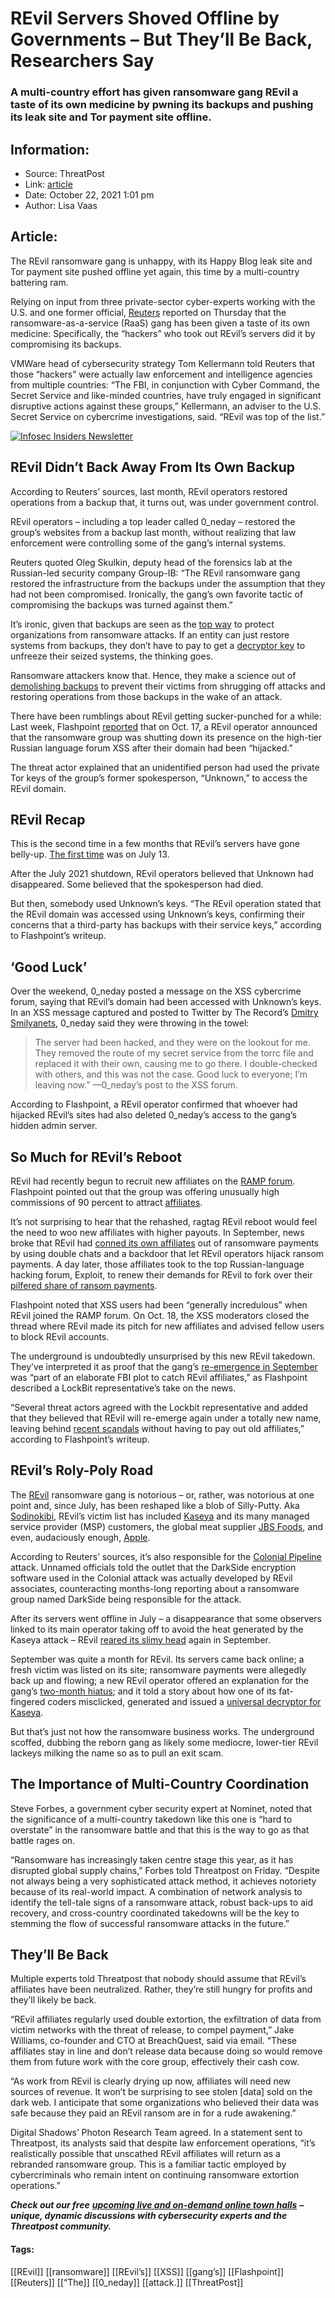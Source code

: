 # REvil Servers Shoved Offline by Governments – But They’ll Be Back, Researchers Say
### A multi-country effort has given ransomware gang REvil a taste of its own medicine by pwning its backups and pushing its leak site and Tor payment site offline. 

## Information:
+ Source: ThreatPost
+ Link: [article](https://kasperskycontenthub.com/threatpost-global/?p=175675)
+ Date: October 22, 2021  1:01 pm
+ Author: Lisa Vaas


## Article:
The REvil ransomware gang is unhappy, with its Happy Blog leak site and Tor payment site pushed offline yet again, this time by a multi-country battering ram.


Relying on input from three private-sector cyber-experts working with the U.S. and one former official, [Reuters](https://www.reuters.com/technology/exclusive-governments-turn-tables-ransomware-gang-revil-by-pushing-it-offline-2021-10-21/) reported on Thursday that the ransomware-as-a-service (RaaS) gang has been given a taste of its own medicine: Specifically, the “hackers” who took out REvil’s servers did it by compromising its backups.


VMWare head of cybersecurity strategy Tom Kellermann told Reuters that those “hackers” were actually law enforcement and intelligence agencies from multiple countries: “The FBI, in conjunction with Cyber Command, the Secret Service and like-minded countries, have truly engaged in significant disruptive actions against these groups,” Kellermann, an adviser to the U.S. Secret Service on cybercrime investigations, said. “REvil was top of the list.”


[![Infosec Insiders Newsletter](https://media.threatpost.com/wp-content/uploads/sites/103/2021/07/10165815/infosec_insiders_in_article_promo.png)](https://threatpost.com/infosec-insider-subscription-page/?utm_source=ART&utm_medium=ART&utm_campaign=InfosecInsiders_Newsletter_Promo/)


REvil Didn’t Back Away From Its Own Backup
------------------------------------------


According to Reuters’ sources, last month, REvil operators restored operations from a backup that, it turns out, was under government control.


REvil operators – including a top leader called 0\_neday – restored the group’s websites from a backup last month, without realizing that law enforcement were controlling some of the gang’s internal systems.


Reuters quoted Oleg Skulkin, deputy head of the forensics lab at the Russian-led security company Group-IB: “The REvil ransomware gang restored the infrastructure from the backups under the assumption that they had not been compromised. Ironically, the gang’s own favorite tactic of compromising the backups was turned against them.”


It’s ironic, given that backups are seen as the [top way](https://threatpost.com/5-tips-to-prevent-and-mitigate-ransomware-attacks/166847/) to protect organizations from ransomware attacks. If an entity can just restore systems from backups, they don’t have to pay to get a [decryptor key](https://threatpost.com/revil-sodinokibi-ransomware-universal-decryptor/169498/) to unfreeze their seized systems, the thinking goes.


Ransomware attackers know that. Hence, they make a science out of [demolishing backups](https://threatpost.com/conti-ransomware-backups/175114/) to prevent their victims from shrugging off attacks and restoring operations from those backups in the wake of an attack.


There have been rumblings about REvil getting sucker-punched for a while: Last week, Flashpoint [reported](https://www.flashpoint-intel.com/blog/revil-disappears-again/) that on Oct. 17, a REvil operator announced that the ransomware group was shutting down its presence on the high-tier Russian language forum XSS after their domain had been “hijacked.”


The threat actor explained that an unidentified person had used the private Tor keys of the group’s former spokesperson, “Unknown,” to access the REvil domain.


REvil Recap
-----------


This is the second time in a few months that REvil’s servers have gone belly-up. [The first time](https://threatpost.com/ransomware-revil-sites-disappears/167745/) was on July 13.


After the July 2021 shutdown, REvil operators believed that Unknown had disappeared. Some believed that the spokesperson had died.


But then, somebody used Unknown’s keys. “The REvil operation stated that the REvil domain was accessed using Unknown’s keys, confirming their concerns that a third-party has backups with their service keys,” according to Flashpoint’s writeup.


‘Good Luck’
-----------


Over the weekend, 0\_neday posted a message on the XSS cybercrime forum, saying that REvil’s domain had been accessed with Unknown’s keys. In an XSS message captured and posted to Twitter by The Record’s [Dmitry Smilyanets](https://twitter.com/ddd1ms), 0\_neday said they were throwing in the towel:



> The server had been hacked, and they were on the lookout for me. They removed the route of my secret service from the torrc file and replaced it with their own, causing me to go there. I double-checked with others, and this was not the case. Good luck to everyone; I’m leaving now.” —0\_neday’s post to the XSS forum.
> 
> 



According to Flashpoint, a REvil operator confirmed that whoever had hijacked REvil’s sites had also deleted 0\_neday’s access to the gang’s hidden admin server.


So Much for REvil’s Reboot
--------------------------


REvil had recently begun to recruit new affiliates on the [RAMP forum](https://www.flashpoint-intel.com/blog/revil-continues-reemergence-on-ramp-forum/). Flashpoint pointed out that the group was offering unusually high commissions of 90 percent to attract [affiliates](https://www.flashpoint-intel.com/blog/interview-with-revil-affiliated-ransomware-contractor/).


It’s not surprising to hear that the rehashed, ragtag REvil reboot would feel the need to woo new affiliates with higher payouts. In September, news broke that REvil had [conned its own affiliates](https://threatpost.com/how-revil-may-have-ripped-off-its-own-affiliates/174887/) out of ransomware payments by using double chats and a backdoor that let REvil operators hijack ransom payments. A day later, those affiliates took to the top Russian-language hacking forum, Exploit, to renew their demands for REvil to fork over their [pilfered share of ransom payments](https://threatpost.com/revil-affiliates-leadership-cheated-ransom-payments/174972/).


Flashpoint noted that XSS users had been “generally incredulous” when REvil joined the RAMP forum. On Oct. 18, the XSS moderators closed the thread where REvil made its pitch for new affiliates and advised fellow users to block REvil accounts.


The underground is undoubtedly unsurprised by this new REvil takedown. They’ve interpreted it as proof that the gang’s [re-emergence in September](https://www.flashpoint-intel.com/blog/revil-is-back-on-exploit-and-trying-to-restore-its-reputation/) was “part of an elaborate FBI plot to catch REvil affiliates,” as Flashpoint described a LockBit representative’s take on the news.


“Several threat actors agreed with the Lockbit representative and added that they believed that REvil will re-emerge again under a totally new name, leaving behind [recent scandals](https://www.flashpoint-intel.com/blog/revils-cryptobackdoor-con-ransomware-groups-tactics-roil-affiliates-sparking-a-fallout/) without having to pay out old affiliates,” according to Flashpoint’s writeup.


REvil’s Roly-Poly Road
----------------------


The [REvil](https://threatpost.com/revil-apple-ransomware-pay-off/165570/) ransomware gang is notorious – or, rather, was notorious at one point and, since July, has been reshaped like a blob of Silly-Putty. Aka [Sodinokibi](https://threatpost.com/sodinokibi-ransomware-now-scans-networks-for-pos-systems/156855/), REvil’s victim list has included [Kaseya](https://threatpost.com/kaseya-patches-zero-days-revil-attacks/167670/) and its many managed service provider (MSP) customers, the global meat supplier [JBS Foods](https://threatpost.com/jbs-paid-11m/166767/), and even, audaciously enough, [Apple](https://threatpost.com/revil-apple-ransomware-pay-off/165570/).


According to Reuters’ sources, it’s also responsible for the [Colonial Pipeline](https://threatpost.com/colonial-pays-5m/166147/) attack. Unnamed officials told the outlet that the DarkSide encryption software used in the Colonial attack was actually developed by REvil associates, counteracting months-long reporting about a ransomware group named DarkSide being responsible for the attack.


After its servers went offline in July – a disappearance that some observers linked to its main operator taking off to avoid the heat generated by the Kaseya attack – REvil [reared its slimy head](https://threatpost.com/revil-back-coder-decryptor-key/169403/) again in September.


September was quite a month for REvil. Its servers came back online; a fresh victim was listed on its site; ransomware payments were allegedly back up and flowing; a new REvil operator offered an explanation for the gang’s [two-month hiatus](https://threatpost.com/ransomware-revil-sites-disappears/167745/); and it told a story about how one of its fat-fingered coders misclicked, generated and issued a [universal decryptor for Kaseya](https://threatpost.com/kaseyas-master-key-to-revil-attack-leaked-online/168565/).


But that’s just not how the ransomware business works. The underground scoffed, dubbing the reborn gang as likely some mediocre, lower-tier REvil lackeys milking the name so as to pull an exit scam.


The Importance of Multi-Country Coordination
--------------------------------------------


Steve Forbes, a government cyber security expert at Nominet, noted that the significance of a multi-country takedown like this one is “hard to overstate” in the ransomware battle and that this is the way to go as that battle rages on.


“Ransomware has increasingly taken centre stage this year, as it has disrupted global supply chains,” Forbes told Threatpost on Friday. “Despite not always being a very sophisticated attack method, it achieves notoriety because of its real-world impact. A combination of network analysis to identify the tell-tale signs of a ransomware attack, robust back-ups to aid recovery, and cross-country coordinated takedowns will be the key to stemming the flow of successful ransomware attacks in the future.”


They’ll Be Back
---------------


Multiple experts told Threatpost that nobody should assume that REvil’s affiliates have been neutralized. Rather, they’re still hungry for profits and they’ll likely be back.


“REvil affiliates regularly used double extortion, the exfiltration of data from victim networks with the threat of release, to compel payment,” Jake Williams, co-founder and CTO at BreachQuest, said via email. “These affiliates stay in line and don’t release data because doing so would remove them from future work with the core group, effectively their cash cow.


“As work from REvil is clearly drying up now, affiliates will need new sources of revenue. It won’t be surprising to see stolen [data] sold on the dark web. I anticipate that some organizations who believed their data was safe because they paid an REvil ransom are in for a rude awakening.”


Digital Shadows’ Photon Research Team agreed. In a statement sent to Threatpost, its analysts said that despite law enforcement operations, “it’s realistically possible that unscathed REvil affiliates will return as a rebranded ransomware group. This is a familiar tactic employed by cybercriminals who remain intent on continuing ransomware extortion operations.”


***Check out our free*** [***upcoming live and on-demand online town halls***](https://threatpost.com/category/webinars/) ***– unique, dynamic discussions with cybersecurity experts and the Threatpost community.***




#### Tags:
[[REvil]] [[ransomware]] [[REvil’s]] [[XSS]] [[gang’s]] [[Flashpoint]] [[Reuters]] [[“The]] [[0_neday]] [[attack.]] [[ThreatPost]]
